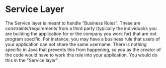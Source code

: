 # Service Layer
The Service layer is meant to handle "Business Rules". These are constraints/requirements from a third party (typically the individual/s you are building the application for or the company you work for) that are not program specific. For instance, you may have a business rule that users of your application can not share the same username. There is nothing specific in Java that prevents this from happening, so you as the creator of the code would have to work this rule into your application. You would do this in the "Service layer".